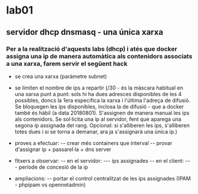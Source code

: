# lab01
## servidor dhcp dnsmasq - una única xarxa

### Per a la realització d'aquests labs (dhcp) i atés que docker assigna una ip de manera automàtica als contenidors associats a una xarxa, farem servir el següent hack

- se crea una xarxa (paràmetre subnet)
- se limiten el nombre de ips a repartir (/30 - és la màscara habitual en una xarxa punt a punt: sols hi ha dues adresces disponibles de les 4 possibles, doncs la 1era especifica la xarxa i l'última l'adreça de difusió. Se bloquegen les ips disponibles, inclosa la de difusió - que a docker també és hàbil (a data 20180801). S'assignen de manera manual les ips als contenidors. Se sol·licita una ip al servidor, fent que aparega una segona ip assignada del rang. Opcional: si s'alliberen les ips, s'alliberen totes dues i si se torna a demanar, ara ja s'assignarà una única ip.)


- proves a efectuar: 
-- crear més containers que interval
-- provar d'assignar ip + passarel·la + dns server

- fitxers a observar:
  -- en el servidor: 
    --- ips assignades
  -- en el client:
    --- període de concesió de la ip

- ampliacions:
  -- portar el control centralitzat de les ips assignades (IPAM - phpipam vs opennetadmin)

